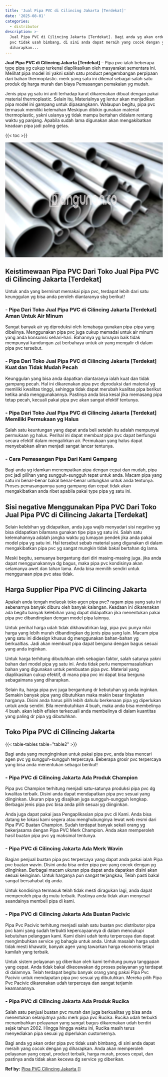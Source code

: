 ```yaml
---
title: 'Jual Pipa PVC di Cilincing Jakarta [Terdekat]'
date: '2025-08-01'
categories:
  - distributor
description: >-
  Jual Pipa PVC di Cilincing Jakarta [Terdekat]. Bagi anda yg akan order pipa
  pvc tidak usah bimbang, di sini anda dapat meraih yang cocok dengan yg
  diharapkan...
---
```


**Jual Pipa PVC di Cilincing Jakarta \[Terdekat\]** – Pipa pvc ialah beberapa type pipa yg cukup terkenal diaplikasikan oleh masyarakat sementara ini. Melihat pipa model ini yakni salah satu product pengembangan perpipaan dari bahan thermoplastic. merk yang satu ini dikenal sebagai salah satu produk dg harga murah dan biaya Pemasangan pemakaian yg mudah.

Jenis pipa yg satu ini anti terhadap karat dikarenakan dibuat dengan pakai material thermoplastic. Selain itu, Materialnya yg lentur akan menjadikan pipa model ini gampang untuk dipasangkann. Walaupun begitu, pipa pvc termasuk memiliki kelemahan Meskipun dibikin gunakan material thermoplastic, yakni usianya yg tidak mampu bertahan didalam rentang waktu yg panjang. Apabila sudah lama digunakan akan mengakibatkan keadaan pipa jadi paling getas.

{{< toc >}}

![Jual Pipa PVC di Cilincing Jakarta [Terdekat]](/images/jaul-pipa-pvc-48.png)

## Keistimewaan Pipa PVC Dari Toko Jual Pipa PVC di Cilincing Jakarta \[Terdekat\]

Untuk anda yang berminat memakai pipa pvc, terdapat lebih dari satu keunggulan yg bisa anda peroleh diantaranya sbg berikut!

### \- Pipa Dari Toko Jual Pipa PVC di Cilincing Jakarta \[Terdekat\] Aman Untuk Air Minum

Sangat banyak air yg diproduksi oleh lemabaga gunakan pipa-pipa yang dibelinya. Menggunakan pipa pvc juga cukup memadai untuk air minum yang anda konsumsi sehari-hari. Bahannya yg lumayan baik tidak mempunyai kandungan zat berbahaya untuk air yang mengalir di dalam pipa pvc tersebut.

### \- Pipa Dari Toko Jual Pipa PVC di Cilincing Jakarta \[Terdekat\] Kuat dan Tidak Mudah Pecah

Keunggulan yang bisa anda dapatkan diantaranya ialah kuat dan tidak gampang pecah. Hal ini dikarenakan pipa pvc diproduksi dari material yg memiliki kwalitas tinggi, sehingga tidak dapat merubah kualitas pipa berikut ketika anda menggunakannya. Pastinya anda bisa kesal jika memasang pipa tetap pecah, kecuali pakai pipa pvc akan sangat efektif tentunya.

### \- Pipa Dari Toko Jual Pipa PVC di Cilincing Jakarta \[Terdekat\] Memiliki Permukaan yg Halus

Salah satu keuntungan yang dapat anda beli setelah itu adalah mempunyai permukaan yg halus. Perihal ini dapat membuat pipa pvc dapat berfungsi secara efektif dalam mengalirkan air. Permukaan yang halus dapat menyebabkan aliran menjadi sangat lancar tentunya.

### \- Cara Pemasangan Pipa Dari Kami Gampang

Bagi anda yg idamkan menempatkan pipa dengan cepat dan mudah, pipa pvc jadi pilihan yang sungguh-sungguh tepat untuk anda. Macam pipa yang satu ini benar-benar bakal benar-benar untungkan untuk anda tentunya. Proses pemasangannya yang gampang dan cepat tidak akan mengakibatkan anda ribet apabila pakai type pipa yg satu ini.

## Sisi negative Menggunakan Pipa PVC Dari Toko Jual Pipa PVC di Cilincing Jakarta \[Terdekat\]

Selain kelebihan yg didapatkan, anda juga wajib menyadari sisi negative yg bisa didapatkan bilamana gunakan tipe pipa yg satu ini. Salah satu kelemahannya adalah jangka waktu yg lumayan pendek jika anda pakai model pipa yg satu ini. Hal tersebut sebab material yang digunakan di dalam mengakibatkan pipa pvc yg sangat mungkin tidak bakal bertahan dg lama.

Meski begitu, semuanya bergantung dari diri masing-masing juga. jika anda dapat menggunakannya dg bagus, maka pipa pvc kondisinya akan selamanya awet dan tahan lama. Anda bisa memilih sendiri untuk menggunaan pipa pvc atau tidak.

## Harga Supplier Pipa PVC di Cilincing Jakarta

Apakah anda tengah melacak toko agen pipa pvc? ragam pipa yang satu ini sebenarnya banyak diburu oleh banyak kalangan. Keadaan ini dikarenakan ada begitu banyak kelebihan yang dapat didapatkan jika menentukan pakai pipa pvc dibandingkan dengan model pipa lainnya.

Untuk perihal harga udah tidak dikhawatirkan lagi, pipa pvc punya nilai harga yang lebih murah dibandingkan dg jenis pipa yang lain. Macam pipa yang satu ini didesign khusus dg menggunakan bahan-bahan yg berkualtias. Jadi akan membuat pipa dapat berguna dengan bagus sesuai yang anda inginkan.

Untuk harga terhitung dibutuhkan oleh sebagian faktor, salah satunya yakni bahan dari model pipa yg satu ini. Anda tidak perlu mempermasalahkan bahan yang digunakan untuk pembuatan pipa pvc. Material yang diaplikasikan cukup efektif, di mana pipa pvc ini dapat bisa berguna sebagaimana yang diharapkan.

Selain itu, harga pipa pvc juga bergantung dr kebutuhan yg anda inginkan. Semakin banyak pipa yang dibutuhkan maka makin besar tingkatan harganya. Disini anda harus pilih lebih dahulu berkenaan pipa yg diperlukan untuk anda sendiri. Bila membutuhkan 4 buah, maka anda bisa membelinya 4 buah. akan lebih efisien terkecuali anda membelinya di dalam kuantitas yang paling dr pipa yg dibutuhkan.

## Toko Pipa PVC di Cilincing Jakarta

{{< table-tables table="table2" >}}

Bagi anda yang menginginkan untuk pakai pipa pvc, anda bisa mencari agen pvc yg sungguh-sungguh terpercaya. Beberapa grosir pvc terpercaya yang bisa anda menentukan sebagai berikut!

### \- Pipa PVC di Cilincing Jakarta Ada Produk Champion

Pipa pvc Champion terhitung menjadi satu-satunya produksi pipa pvc dg kwalitas terbaik. Disini anda dapat mendapatkan pipa pvc sesuai yang diinginkan. Ukuran pipa yg disajikan juga sungguh-sungguh lengkap. Berbagai jenis pipa pvc bisa anda pilih sesuai yg diinginkan.

Anda juga dapat pakai jasa Pengaplikasian pipa pvc di Kami. Anda bisa datang ke lokasi kami segera atau menghubunginya lewat web resmi dari Pipa PVC Buatan Champion. Sudah terdapat banyak sekali orang yg bekerjasama dengan Pipa PVC Merk Champion. Anda akan memperoleh hasil buatan pipa pvc yg maksimal tentunya.

### \- Pipa PVC di Cilincing Jakarta Ada Merk Wavin

Bagian penjual buatan pipa pvc terpercaya yang dapat anda pakai ialah Pipa pvc buatan wavin. Disini anda bisa order pipa pvc yang cocok dengan yg diinginkan. Berbagai macam ukuran pipa dapat anda dapatkan disini akan sesuai keinginan. Untuk harganya pun sangat terjangkau, Telah pasti bakal sangat bersahabat dg anda.

Untuk kondisinya termasuk telah tidak mesti diragukan lagi, anda dapat memperoleh pipa dg mutu terbaik. Pastinya anda tidak akan menyesal seandainya membeli pipa di kami.

### \- Pipa PVC di Cilincing Jakarta Ada Buatan Pacivic

Pipa Pvc Pacivic terhitung menjadi salah satu buatan pvc distributor pipa pvc kami yang sudah terbukti kepercayaannya di dalam mencukupi kebutuhan pelanggan kami. Kami disini udah tentu terpercaya dan dapat mengimbuhkan service yg bahagia untuk anda. Untuk masalah harga udah tidak mesti khawatir, banyak agen yang tawarkan harga ekonomis tetapi kamilah yang terbaik.

Untuk sistem pelayanan yg diberikan oleh kami terhitung punya tanggapan yang cepat. Anda tidak bakal dikecewakan dg proses pelayanan yg terdapat di dalamnya. Telah terdapat begitu banyak orang yang pakai Pipa Pvc Pacivic untuk mendapatan pipa pvc sesuai yg dibutuhkan. Mereka pilih Pipa Pvc Pacivic dikarenakan udah terpercaya dan sangat terjamin keamanannya.

### \- Pipa PVC di Cilincing Jakarta Ada Produk Rucika

Salah satu penjual buatan pvc murah dan juga berkualitas yg bisa anda menentukan selanjutnya yaitu merk pipa pvc Rucika. Rucika udah terbukti menambahkan pelayanan yang sangat bagus dikarenakan udah berdiri sejak tahun 2002. Hingga hingga waktu ini, Rucika masih terus menyediakan pipa sesuai yg diperlukan customernya.

Bagi anda yg akan order pipa pvc tidak usah bimbang, di sini anda dapat meraih yang cocok dengan yg diharapkan. Anda akan memperoleh pelayanan yang cepat, product terbaik, harga murah, proses cepat, dan pastinya anda tidak akan kecewa dg service yg diberikan.

**Ref by:** [Pipa PVC Cilincing Jakarta []](https://id.wikipedia.org/wiki/Pipa)
